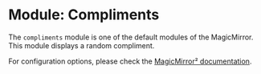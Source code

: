 # Module: Compliments

The `compliments` module is one of the default modules of the MagicMirror.
This module displays a random compliment.

For configuration options, please check the [MagicMirror² documentation](https://docs.magicmirror.builders/modules/compliments.html).
